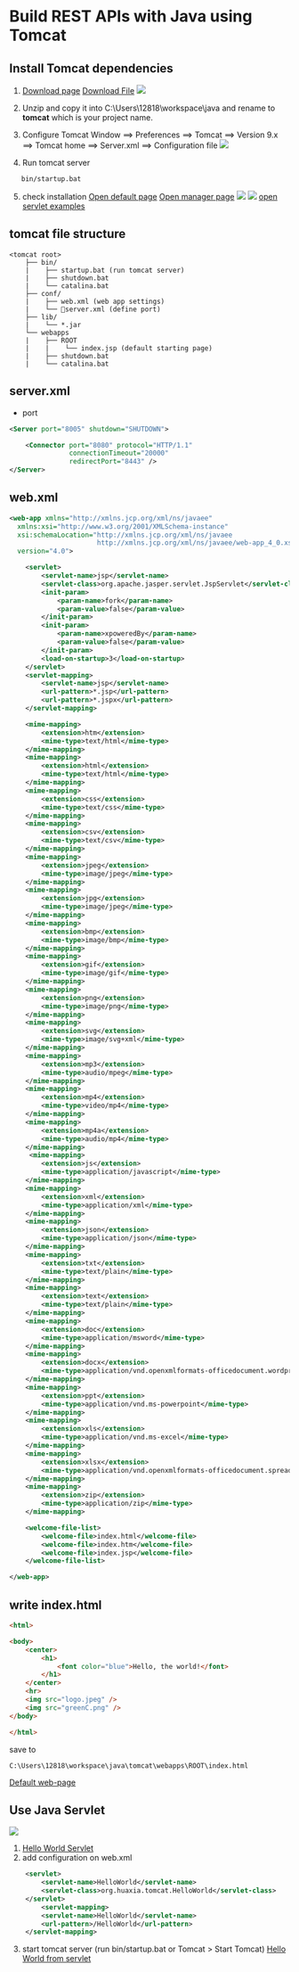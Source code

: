 <h1>Build REST APIs with Java using Tomcat</h1>

## Install Tomcat dependencies

1. [Download page](https://tomcat.apache.org/download-90.cgi)
[Download File](apache-tomcat-9.0.54.zip)
![](images/tomcat.png)

2. Unzip and copy it into C:\Users\12818\workspace\java and rename to **tomcat** which is your project name.
3. Configure Tomcat
Window ⟹ Preferences ⟹  Tomcat ⟹ Version 9.x ⟹ Tomcat home ⟹ Server.xml ⟹ Configuration file
![](images/tomcatConfig.png)
4. Run tomcat server
```DOS
   bin/startup.bat
```
5. check installation
[Open default page](http://localhost:8080/)
[Open manager page](http://localhost:8080/manager/html)
![](images/tomcatInstall3.png)
![](images/tomcatInstall2.png)
[open servlet examples](http://localhost:8080/examples/servlets/)

## tomcat file structure
```output
<tomcat root>
    ├── bin/
    |    ├── startup.bat (run tomcat server)
    |    ├── shutdown.bat 
    |    └── catalina.bat 
    ├── conf/
    |    ├── web.xml (web app settings)
    |    └── 🔨server.xml (define port)
    ├── lib/
    |    └── *.jar
    └── webapps
    |    ├── ROOT
    |    |    └── index.jsp (default starting page)
    |    ├── shutdown.bat 
    |    └── catalina.bat 

```
## server.xml
* port
```xml
<Server port="8005" shutdown="SHUTDOWN">

    <Connector port="8080" protocol="HTTP/1.1"
               connectionTimeout="20000"
               redirectPort="8443" />
</Server>
```
## web.xml
```xml
<web-app xmlns="http://xmlns.jcp.org/xml/ns/javaee"
  xmlns:xsi="http://www.w3.org/2001/XMLSchema-instance"
  xsi:schemaLocation="http://xmlns.jcp.org/xml/ns/javaee
                      http://xmlns.jcp.org/xml/ns/javaee/web-app_4_0.xsd"
  version="4.0">

    <servlet>
        <servlet-name>jsp</servlet-name>
        <servlet-class>org.apache.jasper.servlet.JspServlet</servlet-class>
        <init-param>
            <param-name>fork</param-name>
            <param-value>false</param-value>
        </init-param>
        <init-param>
            <param-name>xpoweredBy</param-name>
            <param-value>false</param-value>
        </init-param>
        <load-on-startup>3</load-on-startup>
    </servlet>
    <servlet-mapping>
        <servlet-name>jsp</servlet-name>
        <url-pattern>*.jsp</url-pattern>
        <url-pattern>*.jspx</url-pattern>
    </servlet-mapping>

    <mime-mapping>
        <extension>htm</extension>
        <mime-type>text/html</mime-type>
    </mime-mapping>
    <mime-mapping>
        <extension>html</extension>
        <mime-type>text/html</mime-type>
    </mime-mapping>
    <mime-mapping>
        <extension>css</extension>
        <mime-type>text/css</mime-type>
    </mime-mapping>
    <mime-mapping>
        <extension>csv</extension>
        <mime-type>text/csv</mime-type>
    </mime-mapping>
    <mime-mapping>
        <extension>jpeg</extension>
        <mime-type>image/jpeg</mime-type>
    </mime-mapping>
    <mime-mapping>
        <extension>jpg</extension>
        <mime-type>image/jpeg</mime-type>
    </mime-mapping>
    <mime-mapping>
        <extension>bmp</extension>
        <mime-type>image/bmp</mime-type>
    </mime-mapping>
    <mime-mapping>
        <extension>gif</extension>
        <mime-type>image/gif</mime-type>
    </mime-mapping>
    <mime-mapping>
        <extension>png</extension>
        <mime-type>image/png</mime-type>
    </mime-mapping>
    <mime-mapping>
        <extension>svg</extension>
        <mime-type>image/svg+xml</mime-type>
    </mime-mapping>
    <mime-mapping>
        <extension>mp3</extension>
        <mime-type>audio/mpeg</mime-type>
    </mime-mapping>
    <mime-mapping>
        <extension>mp4</extension>
        <mime-type>video/mp4</mime-type>
    </mime-mapping>
    <mime-mapping>
        <extension>mp4a</extension>
        <mime-type>audio/mp4</mime-type>
    </mime-mapping>
     <mime-mapping>
        <extension>js</extension>
        <mime-type>application/javascript</mime-type>
    </mime-mapping>
    <mime-mapping>
        <extension>xml</extension>
        <mime-type>application/xml</mime-type>
    </mime-mapping>
    <mime-mapping>
        <extension>json</extension>
        <mime-type>application/json</mime-type>
    </mime-mapping>
    <mime-mapping>
        <extension>txt</extension>
        <mime-type>text/plain</mime-type>
    </mime-mapping>
    <mime-mapping>
        <extension>text</extension>
        <mime-type>text/plain</mime-type>
    </mime-mapping>
    <mime-mapping>
        <extension>doc</extension>
        <mime-type>application/msword</mime-type>
    </mime-mapping>
    <mime-mapping>
        <extension>docx</extension>
        <mime-type>application/vnd.openxmlformats-officedocument.wordprocessingml.document</mime-type>
    </mime-mapping>
    <mime-mapping>
        <extension>ppt</extension>
        <mime-type>application/vnd.ms-powerpoint</mime-type>
    </mime-mapping>
    <mime-mapping>
        <extension>xls</extension>
        <mime-type>application/vnd.ms-excel</mime-type>
    </mime-mapping>
    <mime-mapping>
        <extension>xlsx</extension>
        <mime-type>application/vnd.openxmlformats-officedocument.spreadsheetml.sheet</mime-type>
    </mime-mapping>
    <mime-mapping>
        <extension>zip</extension>
        <mime-type>application/zip</mime-type>
    </mime-mapping>

    <welcome-file-list>
        <welcome-file>index.html</welcome-file>
        <welcome-file>index.htm</welcome-file>
        <welcome-file>index.jsp</welcome-file>
    </welcome-file-list>

</web-app>
```
## write index.html
```html
<html>

<body>
	<center>
		<h1>
			<font color="blue">Hello, the world!</font>
		</h1>
	</center>
	<hr>
	<img src="logo.jpeg" />
	<img src="greenC.png" />
</body>

</html>
```
save to
```
C:\Users\12818\workspace\java\tomcat\webapps\ROOT\index.html
```
[Default web-page](http://localhost:8080/)

## Use Java Servlet
![](images/outputFolder.png)
1. [Hello World Servlet](../tomcat/src/org/huaxia/tomcat/HelloWorld.java)
2. add configuration on web.xml
```xml
	<servlet>
		<servlet-name>HelloWorld</servlet-name>
		<servlet-class>org.huaxia.tomcat.HelloWorld</servlet-class>
	</servlet>
		<servlet-mapping>
		<servlet-name>HelloWorld</servlet-name>
		<url-pattern>/HelloWorld</url-pattern>
	</servlet-mapping>
```
3. start tomcat server (run bin/startup.bat or Tomcat > Start Tomcat)
[Hello World from servlet](http://localhost:8080/HelloWorld)